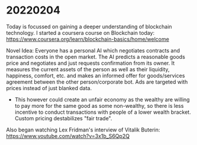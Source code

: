 # 20220204

Today is focussed on gaining a deeper understanding of blockchain technology.
I started a coursera course on Blockchain today:
https://www.coursera.org/learn/blockchain-basics/home/welcome


Novel Idea:
Everyone has a personal AI which negotiates contracts and transaction costs in the open market. The AI predicts a reasonable goods price and negotiates and just requests confirmation from its owner. It measures the current assets of the person as well as their liquidity, happiness, comfort, etc. and makes an informed offer for goods/services agreement between the other person/corporate bot. Ads are targeted with prices instead of just blanked data.
- This however could create an unfair economy as the wealthy are willing to pay more for the same good as some non-wealthy, so there is less incentive to conduct transactions with people of a lower wealth bracket. Custom pricing destabilizes "fair trade".

Also began watching Lex Fridman's interview of Vitalik Buterin:
https://www.youtube.com/watch?v=3x1b_S6Qp2Q